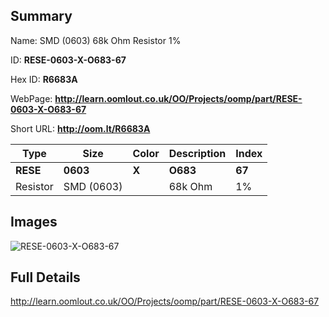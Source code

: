 

## Summary
 
Name:  SMD (0603) 68k Ohm Resistor 1% 

ID: __RESE-0603-X-O683-67__

Hex ID: __R6683A__

WebPage: __http://learn.oomlout.co.uk/OO/Projects/oomp/part/RESE-0603-X-O683-67__

Short URL: __http://oom.lt/R6683A__


| Type   | Size   | Color   | Description   | Index   |    
| ----- | ------   | ------   | -----   | ----   |    
| __RESE__   					| __0603__   					| __X__    						| __O683__    					| __67__ |    
| Resistor		| SMD (0603)	| 		| 68k Ohm	| 1%	|

## Images
![RESE-0603-X-O683-67](http://oomlout.com/oomp-gen/parts/RESE-0603-X-O683-67/RESE-0603-X-O683-67_420.jpg)

## Full Details

 http://learn.oomlout.co.uk/OO/Projects/oomp/part/RESE-0603-X-O683-67

